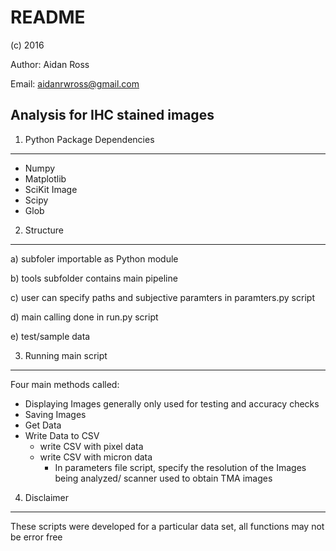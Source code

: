 # README
(c) 2016

Author: Aidan Ross

Email: aidanrwross@gmail.com

## Analysis for IHC stained images

1. Python Package Dependencies
------------------------------

- Numpy
- Matplotlib
- SciKit Image
- Scipy
- Glob

2. Structure
------------

a) subfoler importable as Python module

b) tools subfolder contains main pipeline

c) user can specify paths and subjective paramters in paramters.py script

d) main calling done in run.py script

e) test/sample data

3. Running main script
----------------------

Four main methods called:
* Displaying Images
generally only used for testing and accuracy checks
* Saving Images
* Get Data
* Write Data to CSV
  - write CSV with pixel data
  - write CSV with micron data
    - In parameters file script, specify the resolution of the Images being analyzed/ scanner used to obtain TMA images

4. Disclaimer
-------------

These scripts were developed for a particular data set, all functions may not be error free
